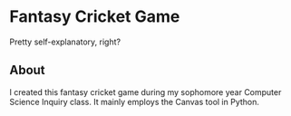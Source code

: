 # Fantasy Cricket Game

Pretty self-explanatory, right? 

## About
I created this fantasy cricket game during my sophomore year Computer Science Inquiry class. It mainly employs the Canvas tool in Python. 

